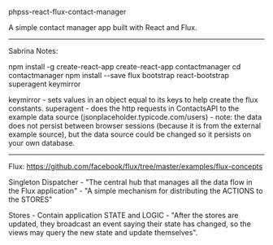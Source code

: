 phpss-react-flux-contact-manager

A simple contact manager app built with React and Flux.

--------------

Sabrina Notes:

npm install -g create-react-app
create-react-app contactmanager
cd contactmanager
npm install --save flux bootstrap react-bootstrap superagent keymirror

keymirror - sets values in an object equal to its keys to help create the flux constants.
superagent - does the http requests in ContactsAPI to the example data source (jsonplaceholder.typicode.com/users)
           - note: the data does not persist between browser sessions (because it is from the external example source),
           but the data source could be changed so it persists on your own database.

--------------

Flux: https://github.com/facebook/flux/tree/master/examples/flux-concepts

Singleton Dispatcher - "The central hub that manages all the data flow in the Flux application"
                  - "A simple mechanism for distributing the ACTIONS to the STORES"

Stores - Contain application STATE and LOGIC
       - "After the stores are updated, they broadcast an event saying their state has changed,
          so the views may query the new state and update themselves".
